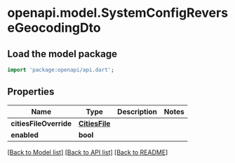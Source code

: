 # openapi.model.SystemConfigReverseGeocodingDto

## Load the model package
```dart
import 'package:openapi/api.dart';
```

## Properties
Name | Type | Description | Notes
------------ | ------------- | ------------- | -------------
**citiesFileOverride** | [**CitiesFile**](CitiesFile.md) |  | 
**enabled** | **bool** |  | 

[[Back to Model list]](../README.md#documentation-for-models) [[Back to API list]](../README.md#documentation-for-api-endpoints) [[Back to README]](../README.md)


